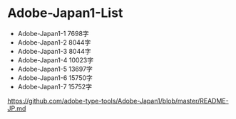 # Adobe-Japan1-List

- Adobe-Japan1-1 7698字
- Adobe-Japan1-2 8044字
- Adobe-Japan1-3 8044字
- Adobe-Japan1-4 10023字
- Adobe-Japan1-5 13697字
- Adobe-Japan1-6 15750字
- Adobe-Japan1-7 15752字

https://github.com/adobe-type-tools/Adobe-Japan1/blob/master/README-JP.md
